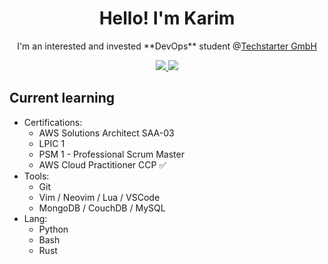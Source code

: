 <h1 align='center'>
Hello! I'm Karim
</h1>

<p align='center'>
I'm an interested and invested **DevOps** student @<a href="https://github.com/techstartergmbh/"Techstarter GmbH"/">Techstarter GmbH</a>
</p>

<p align='center'>
<a href="mailto:karimkarim@duck.com">
    <img src="https://img.shields.io/badge/email-karimkarim%40duck.com-lightgrey">
<a href="https://www.linkedin.com/in/karim-a-274382265">
    <img src="https://img.shields.io/badge/linkedin-%23007785.svg?&style=for-te-badge&logo=linkedin&logoColor=white" />
    </a>

</p>

## Current learning
- Certifications:
    - AWS Solutions Architect SAA-03
    - LPIC 1
    - PSM 1 - Professional Scrum Master
    - AWS Cloud Practitioner CCP :white_check_mark:
- Tools:
    - Git
    - Vim / Neovim / Lua / VSCode
    - MongoDB / CouchDB / MySQL
- Lang:
    - Python
    - Bash
    - Rust
